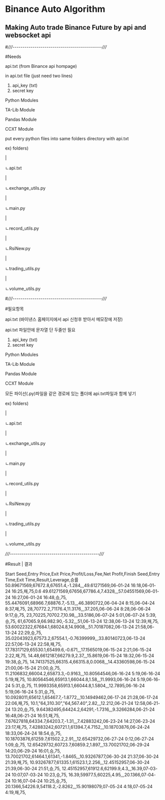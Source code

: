 # Binance Auto Algorithm
## Making Auto trade Binance Future by api and websocket api


#*///---------------------------------------------///*

#Needs

api.txt (from Binance api hompage)

in api.txt file (just need two lines)

1. api_key (txt)
2. secret key

Python Modules

TA-Lib Module 

Pandas Module

CCXT Module


put every python files into same folders directory with api.txt

ex)
folders)

 |
 
 ㄴapi.txt
 
 |
 
 ㄴexchange_utils.py
 
 |
 
 ㄴmain.py
 
 |
 
 ㄴrecord_utils.py
 
 |
 
 ㄴRsiNew.py
 
 |
 
 ㄴtrading_utils.py
 
 |
 
 ㄴvolume_utils.py

#*///---------------------------------------------///*

#필요항목

api.txt (바이낸스 홈페이지에서 api 신청후 받아서 메모장에 저장)

api.txt 파일안에 문자열 단 두줄만 필요

1. api_key (txt)
2. secret key

Python Modules

TA-Lib Module 

Pandas Module

CCXT Module

모든 파이선(.py)파일을 같은 경로에 있는 폴더에 api.txt파일과 함께 넣기

ex)
folders)

 |
 
 ㄴapi.txt
 
 |
 
 ㄴexchange_utils.py
 
 |
 
 ㄴmain.py
 
 |
 
 ㄴrecord_utils.py
 
 |
 
 ㄴRsiNew.py
 
 |
 
 ㄴtrading_utils.py
 
 |
 
 ㄴvolume_utils.py

 *///---------------------------------------------///*

 #Result | 결과
 
﻿Start Seed,Entry Price,Exit Price,Profit/Loss,Fee,Net Profit,Finish Seed,Entry Time,Exit Time,Result,Leverage,승률
50.89671569,67672.8,67651.4,-1.284,,,49.61271569,06-01-24 16:18,06-01-24 16:25,패,75,0.6
49.61271569,67656,67786.4,7.4328,,,57.04551569,06-01-24 16:27,06-01-24 16:48,승,75,
55.4476091,68966.7,68876.7,-5.13,,,46.3890722,06-04-24 8:15,06-04-24 8:37,패,75,
28,70772.2,71176.4,11.3176,,,37.205,06-06-24 8:28,06-06-24 9:17,승,75,
23,70225,70702.7,10.98,,,33.5186,06-07-24 5:01,06-07-24 5:39,승,75,
61,67065.9,66.982.90,-5.32,,,51,06-13-24 12:38,06-13-24 12:39,패,75,
53.60022322,67684.1,68024.8,14.9908,,,51.70187082,06-13-24 21:58,06-13-24 22:29,승,75,
35.02043923,67573.2,67554.1,-0.76399999,,,33.80140723,06-13-24 22:57,06-13-24 22:58,패,75,
17.78317129,65530.1,65499.6,-0.671,,,17.1565019,06-15-24 2:21,06-15-24 2:22,패,75,
14.48,6612187,66279.9,2.37,,,15.8619,06-15-24 18:32,06-15-24 19:38,승,75,
14.74137525,66315.4,66315.8,0.0068,,,14.43360598,06-15-24 21:00,06-15-24 21:00,승,75,
11.2106832,66004.2,65873.3,-0.9163,,,10.80564546,06-16-24 5:19,06-16-24 5:19,패,75,
10.80564546,65913.1,66044.8,1.58,,,11.9993,06-16-24 5:19,06-16-24 5:31,승,75,
11.9993358,65913.1,66044.8,1.5804,,,12.7895,06-16-24 5:19,06-16-24 5:31,승,75,
10.0928011,65612.1,65467.7,-1.8772,,,10.14949462,06-17-24 21:28,06-17-24 22:06,패,75,
10.1,"64,310.30","64,567.40",2.82,,,12.212,06-21-24 12:58,06-21-24 13:20,승,75,
9.64382495,64424.2,64291,-1.7316,,,9.3266284,06-21-24 16:48,06-21-24 16:51,패,75,
7.67627818,64334.7,64203.7,-1.31,,,7.42883242,06-23-24 14:27,06-23-24 23:17,패,75,
7.42883242,60721.1,61394.7,4.7152,,,10.18703876,06-24-24 18:33,06-24-24 18:54,승,75,
10.18703876,61259.7,61502.2,2.91,,,12.65429732,06-27-24 0:12,06-27-24 1:09,승,75,
12.65429732,60723.7,60859.2,1.897,,,13.70021702,06-29-24 14:20,06-29-24 16:01,승,75,
13.70021702,61464.1,61341,-1.8465,,,10.93267877,06-30-24 21:37,06-30-24 21:39,패,75,
10.93267877,61335.1,61523.1,2.256,,,12.45152957,06-30-24 21:39,06-30-24 21:51,승,75,
12.45152957,61912.6,62199.9,4.3,,,16.39,07-03-24 10:07,07-03-24 10:23,승,75,
16.39,59977.5,60225,4.95,,,20.1366,07-04-24 10:16,07-04-24 10:25,승,75,
20.1366,54226.9,54118.2,-2.8262,,,15.90198079,07-05-24 4:18,07-05-24 4:19,패,75,
